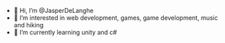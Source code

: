 - 👋 Hi, I’m @JasperDeLanghe
- 👀 I’m interested in web development, games, game development, music and hiking
- 🌱 I’m currently learning unity and c#
